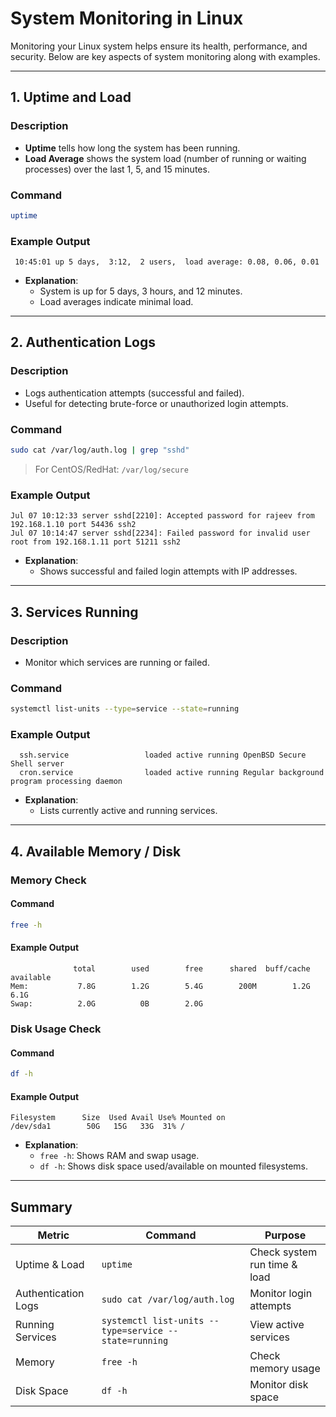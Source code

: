 
# System Monitoring in Linux

Monitoring your Linux system helps ensure its health, performance, and security. Below are key aspects of system monitoring along with examples.

---

## 1. Uptime and Load

### Description
- **Uptime** tells how long the system has been running.
- **Load Average** shows the system load (number of running or waiting processes) over the last 1, 5, and 15 minutes.

### Command
```bash
uptime
```
### Example Output
```
 10:45:01 up 5 days,  3:12,  2 users,  load average: 0.08, 0.06, 0.01
```

- **Explanation**:
  - System is up for 5 days, 3 hours, and 12 minutes.
  - Load averages indicate minimal load.

---

## 2. Authentication Logs

### Description
- Logs authentication attempts (successful and failed).
- Useful for detecting brute-force or unauthorized login attempts.

### Command
```bash
sudo cat /var/log/auth.log | grep "sshd"
```
> For CentOS/RedHat: `/var/log/secure`

### Example Output
```
Jul 07 10:12:33 server sshd[2210]: Accepted password for rajeev from 192.168.1.10 port 54436 ssh2
Jul 07 10:14:47 server sshd[2234]: Failed password for invalid user root from 192.168.1.11 port 51211 ssh2
```

- **Explanation**:
  - Shows successful and failed login attempts with IP addresses.

---

## 3. Services Running

### Description
- Monitor which services are running or failed.

### Command
```bash
systemctl list-units --type=service --state=running
```

### Example Output
```
  ssh.service                 loaded active running OpenBSD Secure Shell server
  cron.service                loaded active running Regular background program processing daemon
```

- **Explanation**:
  - Lists currently active and running services.

---

## 4. Available Memory / Disk

### Memory Check

#### Command
```bash
free -h
```
#### Example Output
```
              total        used        free      shared  buff/cache   available
Mem:           7.8G        1.2G        5.4G        200M        1.2G        6.1G
Swap:          2.0G          0B        2.0G
```

### Disk Usage Check

#### Command
```bash
df -h
```
#### Example Output
```
Filesystem      Size  Used Avail Use% Mounted on
/dev/sda1        50G   15G   33G  31% /
```

- **Explanation**:
  - `free -h`: Shows RAM and swap usage.
  - `df -h`: Shows disk space used/available on mounted filesystems.

---

## Summary

| Metric              | Command                           | Purpose                            |
|---------------------|------------------------------------|------------------------------------|
| Uptime & Load       | `uptime`                          | Check system run time & load       |
| Authentication Logs | `sudo cat /var/log/auth.log`      | Monitor login attempts             |
| Running Services    | `systemctl list-units --type=service --state=running` | View active services |
| Memory              | `free -h`                         | Check memory usage                 |
| Disk Space          | `df -h`                           | Monitor disk space                 |
